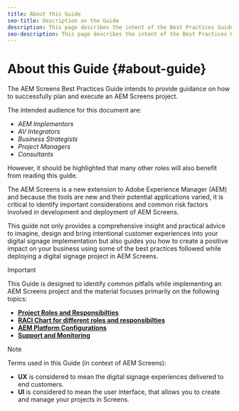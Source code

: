 ```yaml
---
title: About this Guide
seo-title: Description on the Guide
description: This page describes the intent of the Best Practices Guide
seo-description: This page describes the intent of the Best Practices Guide
---
```


# About this Guide {#about-guide}

The AEM Screens Best Practices Guide intends to provide guidance on how to successfully plan and execute an AEM Screens project.

The intended audience for this document are:

* *AEM Implementors*
* *AV Integrators*
* *Business Strategists*
* *Project Managers*
* *Consultants*

However, it should be highlighted that many other roles will also benefit from reading this guide.

The AEM Screens is a new extension to Adobe Experience Manager (AEM) and because the tools are new and their potential applications varied, it is critical to identify important considerations and common risk factors involved in development and deployment of AEM Screens.

This guide not only provides a comprehensive insight and practical advice to imagine, design and bring intentional customer experiences into your digital signage implementation but also guides you how to create a positive impact on your business using some of the best practices followed while deploying a digital signage project in AEM Screens.
>[!IMPORTANT]
> This Guide is designed to identify common pitfalls while implementing an AEM Screens project and the material focuses primarily on the following topics:
>
> * **[Project Roles and Responsibilties](roles-responsibilities.md)**
> * **[RACI Chart for different roles and responsibilties](https://docs-author.corp.adobe.com/content/help/en/experience-manager-screens/using/overview/roles-responsibilities.html#raci-chart)**
> * **[AEM Platform Configurations](aem-platform-configurations.md)**
> * **[Support and Monitoring](support-monitoring.md)**

>[!NOTE]
> Terms used in this Guide (in context of AEM Screens):
>
> * **UX** is considered to mean the digital signage experiences delivered to end customers.
> * **UI** is considered to mean the user interface, that allows you to create and manage your projects in Screens.
